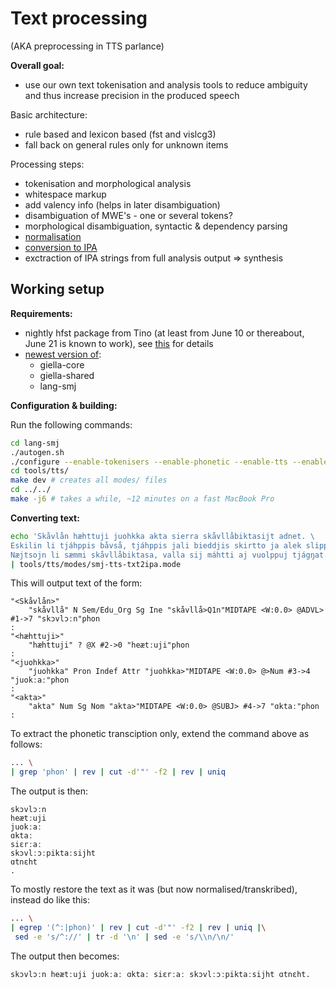 # Text processing

(AKA preprocessing in TTS parlance)

**Overall goal:**
- use our own text tokenisation and analysis tools to reduce ambiguity and thus increase precision in the produced speech

Basic architecture:
- rule based and lexicon based (fst and vislcg3)
- fall back on general rules only for unknown items

Processing steps:
- tokenisation and morphological analysis
- whitespace markup
- add valency info (helps in later disambiguation)
- disambiguation of MWE's - one or several tokens?
- morphological disambiguation, syntactic & dependency parsing
- [normalisation](normalisation.md)
- [conversion to IPA](Rewrite_to_IPA.md)
- exctraction of IPA strings from full analysis output ⇒ synthesis

## Working setup

**Requirements:**

- nightly hfst package from Tino (at least from June 10 or thereabout, June 21 is known to work), see [this](/infra/compiling_HFST3.html#the-simple-installation-you-download-ready-made-programs) for details
- [newest version of](https://github.com/giellalt):
    - giella-core
    - giella-shared
    - lang-smj

**Configuration & building:**

Run the following commands:

```sh
cd lang-smj
./autogen.sh
./configure --enable-tokenisers --enable-phonetic --enable-tts --enable-custom-fsts
cd tools/tts/
make dev # creates all modes/ files
cd ../../
make -j6 # takes a while, ~12 minutes on a fast MacBook Pro
```

**Converting text:**

```sh
echo 'Skåvlån hæhttuji juohkka akta sierra skåvllåbiktasijt adnet. \
Eskilin li tjáhppis båvså, tjáhppis jali bieddjis skirtto ja alek slippsa. \
Næjtsojn li sæmmi skåvllåbiktasa, valla sij máhtti aj vuolppuj tjágŋat.' \
| tools/tts/modes/smj-tts-txt2ipa.mode
```

This will output text of the form:

```
"<Skåvlån>"
	"skåvllå" N Sem/Edu_Org Sg Ine "skåvllå>Q1n"MIDTAPE <W:0.0> @ADVL> #1->7 "skɔvlɔːn"phon
: 
"<hæhttuji>"
	"hæhttuji" ? @X #2->0 "heætːuji"phon
: 
"<juohkka>"
	"juohkka" Pron Indef Attr "juohkka>"MIDTAPE <W:0.0> @>Num #3->4 "juokːaː"phon
: 
"<akta>"
	"akta" Num Sg Nom "akta>"MIDTAPE <W:0.0> @SUBJ> #4->7 "ɑktaː"phon
: 
```

To extract the phonetic transciption only, extend the command above as follows:

```sh
... \
| grep 'phon' | rev | cut -d'"' -f2 | rev | uniq
```

The output is then:

```
skɔvlɔːn
heætːuji
juokːaː
ɑktaː
siɛrːaː
skɔvlːɔːpiktaːsijht
ɑtnɛht
.
```

To mostly restore the text as it was (but now normalised/transkribed), instead do like this:

```sh
... \
| egrep '(^:|phon)' | rev | cut -d'"' -f2 | rev | uniq |\
 sed -e 's/^://' | tr -d '\n' | sed -e 's/\\n/\n/'
```

The output then becomes:

```
skɔvlɔːn heætːuji juokːaː ɑktaː siɛrːaː skɔvlːɔːpiktaːsijht ɑtnɛht.
```